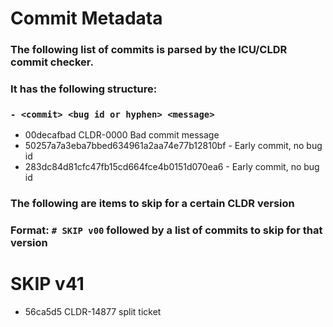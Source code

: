 # Commit Metadata

### The following list of commits is parsed by the ICU/CLDR commit checker.
### It has the following structure:
### `- <commit> <bug id or hyphen> <message>`

- 00decafbad CLDR-0000 Bad commit message
- 50257a7a3eba7bbed634961a2aa74e77b12810bf - Early commit, no bug id
- 283dc84d81cfc47fb15cd664fce4b0151d070ea6 - Early commit, no bug id

### The following are items to skip for a certain CLDR version
### Format: `# SKIP v00` followed by a list of commits to skip for that version

# SKIP v41

- 56ca5d5 CLDR-14877 split ticket

